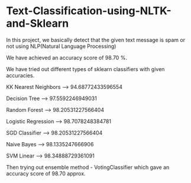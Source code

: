# Text-Classification-using-NLTK-and-Sklearn
In this project, we basically detect that the given text message is spam or not using NLP(Natural Language Processing)

We have achieved an accuracy score of 98.70 %.

We have tried out different types of sklearn classifiers with given accuracies.

KK Nearest Neighbors -->  94.68772433596554

Decision Tree        -->  97.5592246949031

Random Forest        -->  98.20531227566404

Logistic Regression  -->  98.7078248384781

SGD Classifier       -->  98.20531227566404

Naive Bayes          -->  98.1335247666906

SVM Linear           -->  98.34888729361091

Then trying out ensemble method - VotingClassifier which gave an accuracy score of 98.70 approx.
